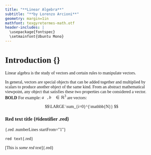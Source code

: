 ```yaml
---
title: "**Linear Algebra**"
subtitle: "**by Lorenzo Arcioni**"
geometry: margin=1in
mathfont: texgyretermes-math.otf
header-includes: |
  \usepackage{fontspec}
  \setmainfont{Ubuntu Mono}
---
```


<style>
body{
    font-family: Ubuntu Mono;
}
</style>

# Introduction {}

Linear algebra is the study of vectors and certain
rules to manipulate vectors.

In general, vectors are special objects that can be added together and
multiplied by scalars to produce another object of the same kind. From
an abstract mathematical viewpoint, any object that satisfies these two
properties can be considered a vector. 
<b>BOLD</b>
For example: $\vec{a}, \vec{b} \in \mathbb{R}^3$ are vectors:

$$\LARGE 
\sum_{i=0}^{\mathbb{N}}
$$

### Red text title {#identifier .red}

{.red .numberLines startFrom="1"}

`red text`{.red}


[This is *some red text*]{.red}

